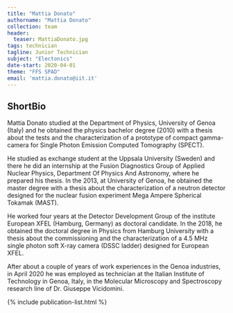 ```yaml
---
title: "Mattia Donato"
authorname: "Mattia Donato"
collection: team
header:
  teaser: MattiaDonato.jpg
tags: technician
tagline: Junior Technician
subject: "Electonics"
date-start: 2020-04-01
theme: "FFS SPAD"
email: 'mattia.donato@iit.it'
---
```


<h2>ShortBio</h2>
Mattia Donato studied at the Department of Physics, University of Genoa (Italy) and he obtained the physics bachelor degree (2010) with a thesis about the tests and the characterization of a prototype of compact gamma-camera for Single Photon Emission Computed Tomography (SPECT).

He studied as exchange student at the Uppsala University (Sweden) and there he did an internship at the Fusion Diagnostics Group of Applied Nuclear Physics, Department Of Physics And Astronomy, where he prepared his thesis. In the 2013, at University of Genoa, he obtained the master degree with a thesis about the characterization of a neutron detector designed for the nuclear fusion experiment Mega Ampere Spherical Tokamak (MAST).

He worked four years at the Detector Development Group of the institute European XFEL (Hamburg, Germany) as doctoral candidate. In the 2018, he obtained the doctoral degree in Physics from Hamburg University with a thesis about the commissioning and the characterization of a 4.5 MHz single photon soft X-ray camera (DSSC ladder) designed for European XFEL. 

After about a couple of years of work experiences in the Genoa industries, in April 2020 he was employed as technician at the Italian Institute of Technology in Genoa, Italy, in the Molecular Microscopy and Spectroscopy research line of Dr. Giuseppe Vicidomini. 

<!---{% include author-research-themes.html %}--->
<!---{% include team-member-collaborators.html %}--->
{% include publication-list.html %}
